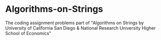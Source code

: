 # Algorithms-on-Strings
The coding assignment problems part of "Algorithms on Strings by University of California San Diego &amp; National Research University Higher School of Economics"
